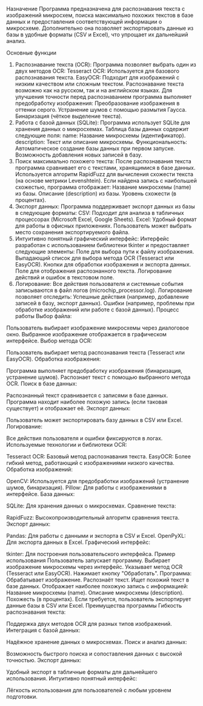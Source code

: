 Назначение
Программа предназначена для распознавания текста с изображений микросхем, поиска максимально похожих текстов в базе данных и предоставления соответствующей информации о микросхеме. Дополнительно она позволяет экспортировать данные из базы в удобные форматы (CSV и Excel), что упрощает их дальнейший анализ.

Основные функции
1. Распознавание текста (OCR):
Программа позволяет выбрать один из двух методов OCR:
Tesseract OCR: Используется для базового распознавания текста.
EasyOCR: Подходит для изображений с низким качеством или сложным текстом.
Распознавание текста возможно как на русском, так и на английском языках.
Для улучшения точности перед распознаванием программа выполняет предобработку изображения:
Преобразование изображения в оттенки серого.
Устранение шумов с помощью размытия Гаусса.
Бинаризация (чёткое выделение текста).
2. Работа с базой данных (SQLite):
Программа использует SQLite для хранения данных о микросхемах.
Таблица базы данных содержит следующие поля:
name: Название микросхемы (идентификатор).
description: Текст или описание микросхемы.
Функциональность:
Автоматическое создание базы данных при первом запуске.
Возможность добавления новых записей в базу.
3. Поиск максимально похожего текста:
После распознавания текста программа сравнивает его с текстами, хранящимися в базе данных.
Используется алгоритм RapidFuzz для вычисления схожести текста (на основе метрики Levenshtein).
Если найдена запись с наибольшей схожестью, программа отображает:
Название микросхемы (name) из базы.
Описание (description) из базы.
Уровень схожести (в процентах).
4. Экспорт данных:
Программа поддерживает экспорт данных из базы в следующие форматы:
CSV: Подходит для анализа в табличных процессорах (Microsoft Excel, Google Sheets).
Excel: Удобный формат для работы в офисных приложениях.
Пользователь может выбрать место сохранения экспортируемого файла.
5. Интуитивно понятный графический интерфейс:
Интерфейс разработан с использованием библиотеки tkinter и предоставляет следующие элементы:
Поле для выбора пути к файлу изображения.
Выпадающий список для выбора метода OCR (Tesseract или EasyOCR).
Кнопки для обработки изображения и экспорта данных.
Поле для отображения распознанного текста.
Логирование действий и ошибок в текстовом поле.
6. Логирование:
Все действия пользователя и системные события записываются в файл логов (microchip_processor.log).
Логирование позволяет отследить:
Успешные действия (например, добавление записей в базу, экспорт данных).
Ошибки (например, проблемы при обработке изображений или работе с базой данных).
Процесс работы
Выбор файла:

Пользователь выбирает изображение микросхемы через диалоговое окно.
Выбранное изображение отображается в графическом интерфейсе.
Выбор метода OCR:

Пользователь выбирает метод распознавания текста (Tesseract или EasyOCR).
Обработка изображения:

Программа выполняет предобработку изображения (бинаризация, устранение шумов).
Распознает текст с помощью выбранного метода OCR.
Поиск в базе данных:

Распознанный текст сравнивается с записями в базе данных.
Программа находит наиболее похожую запись (если таковая существует) и отображает её.
Экспорт данных:

Пользователь может экспортировать базу данных в CSV или Excel.
Логирование:

Все действия пользователя и ошибки фиксируются в логах.
Используемые технологии и библиотеки
OCR:

Tesseract OCR: Базовый метод распознавания текста.
EasyOCR: Более гибкий метод, работающий с изображениями низкого качества.
Обработка изображений:

OpenCV: Используется для предобработки изображений (устранение шумов, бинаризация).
Pillow: Для работы с изображениями в интерфейсе.
База данных:

SQLite: Для хранения данных о микросхемах.
Сравнение текста:

RapidFuzz: Высокопроизводительный алгоритм сравнения текста.
Экспорт данных:

Pandas: Для работы с данными и экспорта в CSV и Excel.
OpenPyXL: Для экспорта данных в Excel.
Графический интерфейс:

tkinter: Для построения пользовательского интерфейса.
Пример использования
Пользователь запускает программу.
Выбирает изображение микросхемы через интерфейс.
Указывает метод OCR (Tesseract или EasyOCR).
Нажимает кнопку "Обработать". Программа:
Обрабатывает изображение.
Распознаёт текст.
Ищет похожий текст в базе данных.
Отображает наиболее похожую запись с информацией:
Название микросхемы (name).
Описание микросхемы (description).
Похожесть (в процентах).
Если требуется, пользователь экспортирует данные базы в CSV или Excel.
Преимущества программы
Гибкость распознавания текста:

Поддержка двух методов OCR для разных типов изображений.
Интеграция с базой данных:

Надёжное хранение данных о микросхемах.
Поиск и анализ данных:

Возможность быстрого поиска и сопоставления данных с высокой точностью.
Экспорт данных:

Удобный экспорт в табличные форматы для дальнейшего использования.
Интуитивно понятный интерфейс:

Лёгкость использования для пользователей с любым уровнем подготовки.
